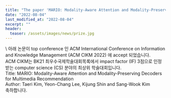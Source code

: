 ```yaml
---
title: "The paper 'MARIO: Modality-Aware Attention and Modality-Preserving Decoders for Multimedia Recommendation' has been accepted in a top conference, ACM CIKM 2022"
date: "2022-08-04"
last_modified_at: "2022-08-04"
excerpt: ""
header:
  teaser: /assets/images/news/prize.jpg
---
```

\\
아래 논문이 top conference 인 ACM International Conference on Information and Knowledge Management (ACM CIKM 2022) 에 accept 되었습니다.<br>ACM CIKM는 BK21 최우수국제학술대회목록에서 impact factor (IF) 3점으로 인정 받는 computer science (CS) 분야의 최상위 학술대회입니다.<br>Title: MARIO: Modality-Aware Attention and Modality-Preserving Decoders for Multimedia Recommendation<br>Author: Taeri Kim, Yeon-Chang Lee, Kijung Shin and Sang-Wook Kim<br>축하합니다.